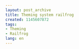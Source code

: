 ```yaml
---
layout: post_archive
title: Theming system railfrog
created: 1145607872
tags:
- Theming
- Railfrog
lang: en
---
```



